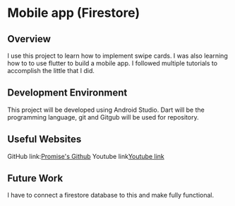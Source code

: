 # Mobile app (Firestore)

## **Overview**
I use this project to learn how to implement swipe cards. I was also learning how to to use flutter to build a mobile app. I followed multiple tutorials to accomplish the little that I did.

## **Development Environment**

This project will be developed using Android Studio. Dart will be the programming language, git and Gitgub will be used for repository.

## **Useful Websites**
GitHub link:[Promise's Github](https://github.com/PromiseGithub/Learning_Swipe.git)
Youtube link[Youtube link](https://youtu.be/5BYTHg-o3ic)

## **Future Work**
I have to connect a firestore database to this and make fully functional.